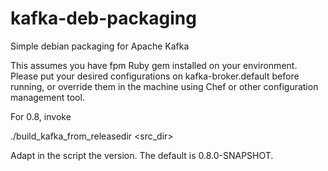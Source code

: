 kafka-deb-packaging
===================

Simple debian packaging for Apache Kafka

This assumes you have fpm Ruby gem installed on your environment.
Please put your desired configurations on kafka-broker.default before running, or override them in the machine using Chef or other configuration management tool.


For 0.8, invoke

./build_kafka_from_releasedir <src_dir>

Adapt in the script the version. The default is 0.8.0-SNAPSHOT.


